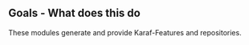 ## Goals - What does this do ##

These modules generate and provide Karaf-Features and repositories.